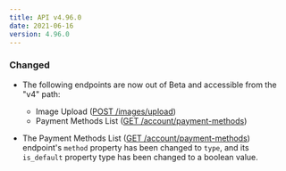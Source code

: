 ```yaml
---
title: API v4.96.0
date: 2021-06-16
version: 4.96.0
---
```


### Changed

- The following endpoints are now out of Beta and accessible from the "v4" path:

    - Image Upload ([POST /images/upload](/docs/api/images/image-upload/))
    - Payment Methods List ([GET /account/payment-methods](/docs/api/account/payment-methods-list/))

- The Payment Methods List ([GET /account/payment-methods](/docs/api/account/payment-methods-list/)) endpoint's `method` property has been changed to `type`, and its `is_default` property type has been changed to a boolean value.
